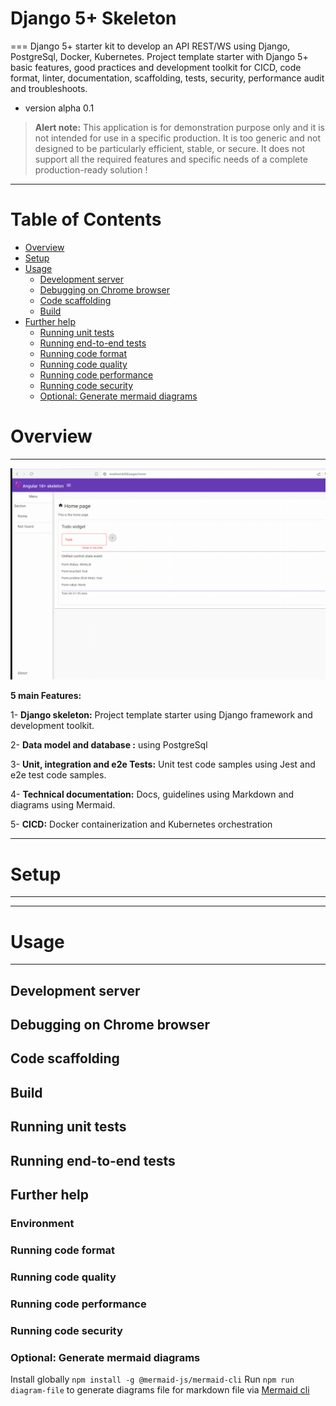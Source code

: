 # Django 5+ Skeleton
===
Django 5+ starter kit to develop an API REST/WS using Django, PostgreSql, Docker, Kubernetes.
Project template starter with Django 5+ basic features, good practices and development toolkit for CICD, code format, linter, documentation, scaffolding, tests, security, performance audit and troubleshoots.
- version alpha 0.1

> **Alert note:**  This application is for demonstration purpose only and it is not intended for use in a specific production. It is too generic and not designed to be particularly efficient, stable, or secure. It does not support all the required features and specific needs of a complete production-ready solution !

---

# Table of Contents

- [Overview](#overview)
- [Setup](#setup)
- [Usage](#usage)
  - [Development server](#development-server)
  - [Debugging on Chrome browser](#debugging-on-chrome-browser)
  - [Code scaffolding](#code-scaffolding)
  - [Build](#build)
- [Further help](#further-help)
  - [Running unit tests](#running-unit-tests)
  - [Running end-to-end tests](#running-end-to-end-tests)
  - [Running code format](#running-code-format)
  - [Running code quality](#running-code-quality)
  - [Running code performance](#running-code-performance)
  - [Running code security](#running-code-security)
  - [Optional: Generate mermaid diagrams](#optional-generate-mermaid-diagrams)

# Overview

---

![preview-demo.gif](preview-demo.gif)

**5 main Features:**

1- **Django skeleton:** Project template starter using Django framework and development toolkit.

2- **Data model and database :** using PostgreSql

3- **Unit, integration and e2e Tests:** Unit test code samples using Jest and  e2e test code samples.

4- **Technical documentation:** Docs, guidelines using Markdown and diagrams using Mermaid.

5- **CICD:** Docker containerization and Kubernetes orchestration

---

# Setup

---



---

# Usage
---

## Development server



## Debugging on Chrome browser


## Code scaffolding



## Build



## Running unit tests



## Running end-to-end tests



## Further help



### Environment



### Running code format



### Running code quality



### Running code performance



### Running code security



### Optional: Generate mermaid diagrams

Install globally `npm install -g @mermaid-js/mermaid-cli`
Run `npm run diagram-file` to generate diagrams file for markdown file via [Mermaid cli](https://github.com/mermaid-js/mermaid-cli)